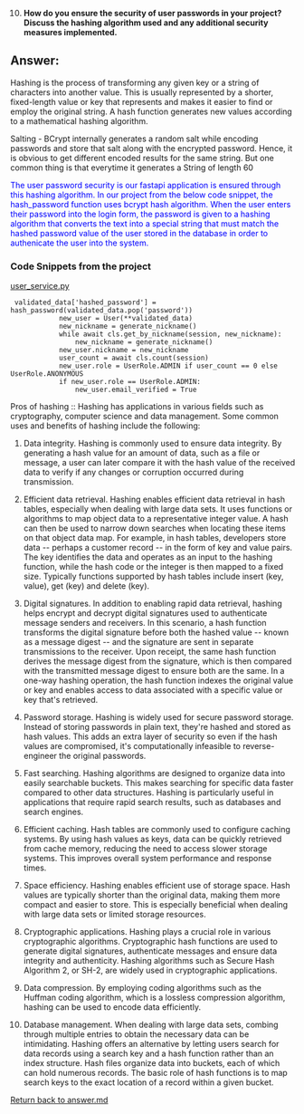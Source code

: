 
10. **How do you ensure the security of user passwords in your project? Discuss the hashing algorithm used and any additional security measures implemented.**

## Answer:
Hashing is the process of transforming any given key or a string of characters into another value. This is usually represented by a shorter, fixed-length value or key that represents and makes it easier to find or employ the original string. A hash function generates new values according to a mathematical hashing algorithm.

Salting - BCrypt internally generates a random salt while encoding passwords and store that salt along with the encrypted password. Hence, it is obvious to get different encoded results for the same string. But one common thing is that everytime it generates a String of length 60

<span style="color: blue;">The user password security is our fastapi application is ensured through this hashing algorithm. In our project from the below code snippet, the hash_password function uses bcrypt hash algorithm.
When the user enters their password into the login form, the password is given to a hashing algorithm that converts the text into a special string that must match the hashed password value of the user stored in the database in order to authenicate the user into the system.</span>

### Code Snippets from the project
[user_service.py](/app/services/user_service.py)
```
 validated_data['hashed_password'] = hash_password(validated_data.pop('password'))
            new_user = User(**validated_data)
            new_nickname = generate_nickname()
            while await cls.get_by_nickname(session, new_nickname):
                new_nickname = generate_nickname()
            new_user.nickname = new_nickname
            user_count = await cls.count(session)
            new_user.role = UserRole.ADMIN if user_count == 0 else UserRole.ANONYMOUS
            if new_user.role == UserRole.ADMIN:
                new_user.email_verified = True
```

Pros of hashing ::
Hashing has applications in various fields such as cryptography, computer science and data management. Some common uses and benefits of hashing include the following:

1) Data integrity. Hashing is commonly used to ensure data integrity. By generating a hash value for an amount of data, such as a file or message, a user can later compare it with the hash value of the received data to verify if any changes or corruption occurred during transmission.

2) Efficient data retrieval. Hashing enables efficient data retrieval in hash tables, especially when dealing with large data sets. It uses functions or algorithms to map object data to a representative integer value. A hash can then be used to narrow down searches when locating these items on that object data map. For example, in hash tables, developers store data -- perhaps a customer record -- in the form of key and value pairs. The key identifies the data and operates as an input to the hashing function, while the hash code or the integer is then mapped to a fixed size. Typically functions supported by hash tables include insert (key, value), get (key) and delete (key).

3) Digital signatures. In addition to enabling rapid data retrieval, hashing helps encrypt and decrypt digital signatures used to authenticate message senders and receivers. In this scenario, a hash function transforms the digital signature before both the hashed value -- known as a message digest -- and the signature are sent in separate transmissions to the receiver. Upon receipt, the same hash function derives the message digest from the signature, which is then compared with the transmitted message digest to ensure both are the same. In a one-way hashing operation, the hash function indexes the original value or key and enables access to data associated with a specific value or key that's retrieved.

4) Password storage. Hashing is widely used for secure password storage. Instead of storing passwords in plain text, they're hashed and stored as hash values. This adds an extra layer of security so even if the hash values are compromised, it's computationally infeasible to reverse-engineer the original passwords.

5) Fast searching. Hashing algorithms are designed to organize data into easily searchable buckets. This makes searching for specific data faster compared to other data structures. Hashing is particularly useful in applications that require rapid search results, such as databases and search engines.

6) Efficient caching. Hash tables are commonly used to configure caching systems. By using hash values as keys, data can be quickly retrieved from cache memory, reducing the need to access slower storage systems. This improves overall system performance and response times.

7) Space efficiency. Hashing enables efficient use of storage space. Hash values are typically shorter than the original data, making them more  compact and easier to store. This is especially beneficial when dealing with large data sets or limited storage resources.

8) Cryptographic applications. Hashing plays a crucial role in various cryptographic algorithms. Cryptographic hash functions are used to generate digital signatures, authenticate messages and ensure data integrity and authenticity. Hashing algorithms such as Secure Hash Algorithm 2, or SH-2, are widely used in cryptographic applications.

9) Data compression. By employing coding algorithms such as the Huffman coding algorithm, which is a lossless compression algorithm, hashing can be used to encode data efficiently.

10) Database management. When dealing with large data sets, combing through multiple entries to obtain the necessary data can be intimidating. Hashing offers an alternative by letting users search for data records using a search key and a hash function rather than an index structure. Hash files organize data into buckets, each of which can hold numerous records. The basic role of hash functions is to map search keys to the exact location of a record within a given bucket.


[Return back to answer.md](/answer.md)